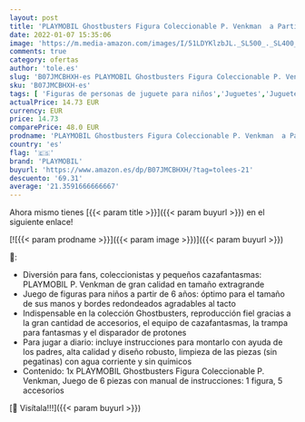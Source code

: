 ```yaml
---
layout: post
title: 'PLAYMOBIL Ghostbusters Figura Coleccionable P. Venkman  a Partir de 6 Años  70172 '
date: 2022-01-07 15:35:06
image: 'https://m.media-amazon.com/images/I/51LDYKlzbJL._SL500_._SL400_.jpg'
comments: true
category: ofertas
author: 'tole.es'
slug: 'B07JMCBHXH-es PLAYMOBIL Ghostbusters Figura Coleccionable P. Venkman a...'
sku: 'B07JMCBHXH-es'
tags: [ 'Figuras de personas de juguete para niños','Juguetes','Juguetes y juegos','Muñecos y figuras','playmobil', ]
actualPrice: 14.73 EUR
currency: EUR
price: 14.73
comparePrice: 48.0 EUR
prodname: 'PLAYMOBIL Ghostbusters Figura Coleccionable P. Venkman  a Partir de 6 Años  70172 '
country: 'es'
flag: '🇪🇸'
brand: 'PLAYMOBIL'
buyurl: 'https://www.amazon.es/dp/B07JMCBHXH/?tag=tolees-21'
descuento: '69.31'
average: '21.3591666666667'
---
```


Ahora mismo tienes [{{< param title >}}]({{< param buyurl >}}) en el siguiente enlace!

[![{{< param prodname >}}]({{< param image >}})]({{< param buyurl >}})

🔎:

- Diversión para fans, coleccionistas y pequeños cazafantasmas: PLAYMOBIL P. Venkman de gran calidad en tamaño extragrande
- Juego de figuras para niños a partir de 6 años: óptimo para el tamaño de sus manos y bordes redondeados agradables al tacto
- Indispensable en la colección Ghostbusters, reproducción fiel gracias a la gran cantidad de accesorios, el equipo de cazafantasmas, la trampa para fantasmas y el disparador de protones
- Para jugar a diario: incluye instrucciones para montarlo con ayuda de los padres, alta calidad y diseño robusto, limpieza de las piezas (sin pegatinas) con agua corriente y sin químicos
- Contenido: 1x PLAYMOBIL Ghostbusters Figura Coleccionable P. Venkman, Juego de 6 piezas con manual de instrucciones: 1 figura, 5 accesorios

[🛒 Visítala!!!]({{< param buyurl >}})
